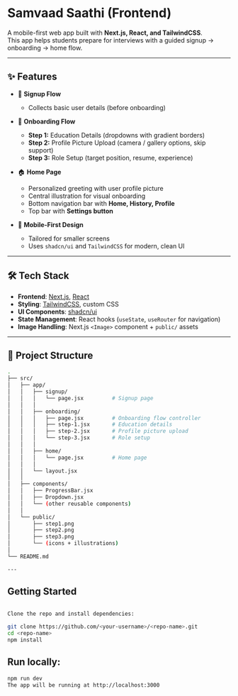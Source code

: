 # Samvaad Saathi (Frontend)

A mobile-first web app built with **Next.js, React, and TailwindCSS**.  
This app helps students prepare for interviews with a guided signup → onboarding → home flow.

---

## ✨ Features

- 📝 **Signup Flow**
  - Collects basic user details (before onboarding)

- 🎨 **Onboarding Flow**
  - **Step 1:** Education Details (dropdowns with gradient borders)
  - **Step 2:** Profile Picture Upload (camera / gallery options, skip support)
  - **Step 3:** Role Setup (target position, resume, experience)

- 🏠 **Home Page**
  - Personalized greeting with user profile picture
  - Central illustration for visual onboarding
  - Bottom navigation bar with **Home, History, Profile**
  - Top bar with **Settings button**

- 📱 **Mobile-First Design**
  - Tailored for smaller screens
  - Uses `shadcn/ui` and `TailwindCSS` for modern, clean UI

---

## 🛠 Tech Stack

- **Frontend**: [Next.js](https://nextjs.org/), [React](https://react.dev/)  
- **Styling**: [TailwindCSS](https://tailwindcss.com/), custom CSS  
- **UI Components**: [shadcn/ui](https://ui.shadcn.com/)  
- **State Management**: React hooks (`useState`, `useRouter` for navigation)  
- **Image Handling**: Next.js `<Image>` component + `public/` assets  

---

## 📂 Project Structure

```bash
.
├── src/
│   ├── app/
│   │   ├── signup/
│   │   │   └── page.jsx         # Signup page
│   │   │
│   │   ├── onboarding/
│   │   │   ├── page.jsx         # Onboarding flow controller
│   │   │   ├── step-1.jsx       # Education details
│   │   │   ├── step-2.jsx       # Profile picture upload
│   │   │   └── step-3.jsx       # Role setup
│   │   │
│   │   ├── home/
│   │   │   └── page.jsx         # Home page
│   │   │
│   │   └── layout.jsx
│   │
│   ├── components/
│   │   ├── ProgressBar.jsx
│   │   ├── Dropdown.jsx
│   │   └── (other reusable components)
│   │
│   └── public/
│       ├── step1.png
│       ├── step2.png
│       ├── step3.png
│       └── (icons + illustrations)
│
└── README.md

---

```

## Getting Started

```bash 

Clone the repo and install dependencies:

git clone https://github.com/<your-username>/<repo-name>.git
cd <repo-name>
npm install

```
## Run locally:

```bash
npm run dev
The app will be running at http://localhost:3000

```